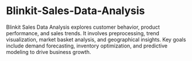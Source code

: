# Blinkit-Sales-Data-Analysis
Blinkit Sales Data Analysis explores customer behavior, product performance, and sales trends. It involves preprocessing, trend visualization, market basket analysis, and geographical insights. Key goals include demand forecasting, inventory optimization, and predictive modeling to drive business growth.
